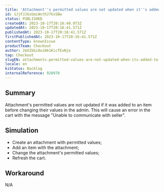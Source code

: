 ```yaml
---
title: 'Attachment''s permitted values are not updated when it''s added to items'
id: 1JjFJJGsUaLWvthJ7kxSBw
status: PUBLISHED
createdAt: 2023-10-17T20:16:40.973Z
updatedAt: 2023-10-17T20:16:41.571Z
publishedAt: 2023-10-17T20:16:41.571Z
firstPublishedAt: 2023-10-17T20:16:41.571Z
contentType: knownIssue
productTeam: Checkout
author: 2mXZkbi0oi061KicTExNjo
tag: Checkout
slugEN: attachments-permitted-values-are-not-updated-when-its-added-to-items
locale: en
kiStatus: Backlog
internalReference: 920970
---
```


## Summary


Attachment's permitted values are not updated if it was added to an item before changing their values in the admin. This will cause an error in the cart with the message "Unable to communicate with seller".


##

## Simulation



- Create an attachment with permitted values;
- Add an item with the attachment;
- Change the attachment's permitted values;
- Refresh the cart.


##

## Workaround


N/A




